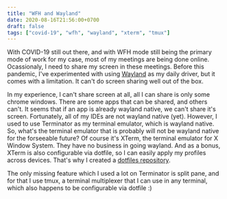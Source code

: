```yaml
---
title: "WFH and Wayland"
date: 2020-08-16T21:56:00+0700
draft: false
tags: ["covid-19", "wfh", "wayland", "xterm", "tmux"]
---
```


With COVID-19 still out there, and with WFH mode still being the primary mode of work for my case, most of my meetings are being done online. Ocassionaly, I need to share my screen in these meetings. Before this pandemic, I've experimented with using [Wayland](https://wayland.freedesktop.org/) as my daily driver, but it comes with a limitation. It can't do screen sharing well out of the box.

In my experience, I can't share screen at all, all I can share is only some chrome windows. There are some apps that can be shared, and others can't. It seems that if an app is already wayland native, we can't share it's screen. Fortunately, all of my IDEs are not wayland native (yet). However, I used to use Terminator as my terminal emulator, which is wayland native. So, what's the terminal emulator that is probably will not be wayland native for the forseeable future? Of course it's XTerm, the terminal emulator for X Window System. They have no business in going wayland. And as a bonus, XTerm is also configurable via dotfile, so I can easily apply my profiles across devices. That's why I created a [dotfiles repository](https://github.com/yohanesmario/dotfiles/tree/master/terminal).

The only missing feature which I used a lot on Terminator is split pane, and for that I use tmux, a terminal multiplexer that I can use in any terminal, which also happens to be configurable via dotfile :)
